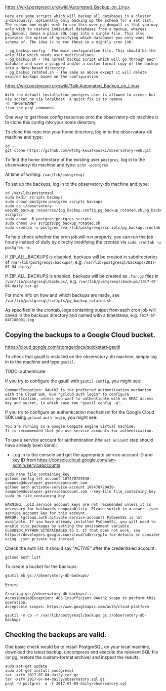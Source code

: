 https://wiki.postgresql.org/wiki/Automated_Backup_on_Linux
```
Here are some scripts which will backup all databases in a cluster individually, optionally only backing up the schema for a set list. The reason one might wish to use this over pg_dumpall is that you may only wish to restore individual databases from a backup, whereas pg_dumpall dumps a plain SQL copy into a single file. This also provides the option of specifying which databases you only want the schema of. The idea is to run these in a nightly cron job.

- pg_backup.config - The main configuration file. This should be the only file which needs user modifications.
- pg_backup.sh - The normal backup script which will go through each database and save a gzipped and/or a custom format copy of the backup into a date-based directory.
- pg_backup_rotated.sh - The same as above except it will delete expired backups based on the configuration.
```

https://wiki.postgresql.org/wiki/Talk:Automated_Backup_on_Linux
```
With the default installation postgres user is allowed to access but via socket no via localhost. A quick fix is to remove
-h "$HOSTNAME"
from the psql commands.
```

One way to get these config resources onto the observatory-db machine is to clone this config into your home directory.

To clone this repo into your home directory, log in to the observatory-db machine and type:
```
cd ~
git clone https://github.com/wtchg-kwiatkowski/observatory-web.git

```

To find the home directory of the existing user `postgres`, log in to the observatory-db machine and type:
`echo ~postgres`

At time of writing: `/var/lib/postgresql`

To set up the backups, log in to the observatory-db machine and type:
```
cd /var/lib/postgresql
sudo mkdir scripts backups
sudo chown postgres:postgres scripts backups
sudo cp ~/observatory-web/db_backup_resources/{pg_backup.config,pg_backup_rotated.sh,pg_backup.crontab} scripts/
sudo chown -R postgres:postgres scripts
sudo chmod u+x scripts/pg_backup_rotated.sh
sudo crontab -u postgres /var/lib/postgresql/scripts/pg_backup.crontab

```

To help check whether the cron job will run properly, you can run the job hourly instead of daily by directly modifying the crontab via `sudo crontab -u postgres -e`.

If ZIP_ALL_BACKUPS is disabled, backups will be created in subdirectories of `/var/lib/postgresql/backups/`, e.g. `/var/lib/postgresql/backups/2017-07-04-daily/`

If ZIP_ALL_BACKUPS is enabled, backups will be created as `.tar.gz` files in `/var/lib/postgresql/backups/`, e.g. `/var/lib/postgresql/backups/2017-07-04-daily.tar.gz`

For more info on how and which backups are made, see `/var/lib/postgresql/scripts/pg_backup_rotated.sh`.

As specified in the crontab, logs containing output from each cron job will saved in the backups directory and named with a timestamp, e.g. `2017-07-04T100001.log`


## Copying the backups to a Google Cloud bucket.
https://cloud.google.com/storage/docs/quickstart-gsutil

To check that gsutil is installed on the observatory-db machine, simply log in to the machine and type `gsutil`.

TODO: authenticate

If you try to configure the gsutil with `gsutil config`, you might see:
```
CommandException: OAuth2 is the preferred authentication mechanism with the Cloud SDK. Run "gcloud auth login" to configure authentication, unless you want to authenticate with an HMAC access key and secret, in which case run "gsutil config -a".
```

If you try to configure an authentication mechanism for the Google Cloud SDK using `gcloud auth login`, you might see:
```
You are running on a Google Compute Engine virtual machine.
It is recommended that you use service accounts for authentication.
```

To use a service account for authentication (the `set account` step should have already been done):

- Log in to the console and get the appropriate service account ID and key ID from https://console.cloud.google.com/iam-admin/serviceaccounts


```
sudo nano file_containing_key
gcloud config set account 107470729430-compute@developer.gserviceaccount.com
gcloud auth activate-service-account 107470729430-compute@developer.gserviceaccount.com --key-file file_containing_key
sudo rm file_containing_key
```

```
WARNING: .p12 service account keys are not recomended unless it is necessary for backwards compatability. Please switch to a newer .json service account key for this account.
ERROR: (gcloud.auth.activate-service-account) PyOpenSSL is not available. If you have already installed PyOpenSSL, you will need to enable site packages by setting the environment variable CLOUDSDK_PYTHON_SITEPACKAGES to 1. If that does not work, see https://developers.google.com/cloud/sdk/crypto for details or consider using .json private key instead.

```

Check the auth list. It should say "ACTIVE" after the credentialed account.
```
gcloud auth list
```


To create a bucket for the backups:
```
gsutil mb gs://observatory-db-backups/
```

Errors:
```
Creating gs://observatory-db-backups/...
AccessDeniedException: 403 Insufficient OAuth2 scope to perform this operation.
Acceptable scopes: https://www.googleapis.com/auth/cloud-platform
```



```
gsutil -m cp -r /var/lib/postgresql/backups gs://observatory-db-backups
```


## Checking the backups are valid.

One basic check would be to install PostgreSQL on your local machine, download the latest backup, uncompress and execute the relevant SQL file (or pg_restore the custom-format archive) and inspect the results.

```
sudo apt-get update
sudo apt-get install postgresql
tar -xzfv 2017-07-04-daily.tar.gz
tar -xzfv 2017-07-04-daily/observatory.sql.gz
psql -U postgres -a -f 2017-07-04-daily/observatory.sql
```
